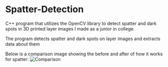 # Spatter-Detection
C++ program that utilizes the OpenCV library to detect spatter and dark spots in 3D printed layer images I made as a junior in college.

The program detects spatter and dark spots on layer images and extracts data about them

Below is a comparison image showing the before and after of how it works for spatter:
![Comparison](https://user-images.githubusercontent.com/98552891/182986436-77c2ce68-3acc-404e-a6ee-0caf5f2901c8.png)
